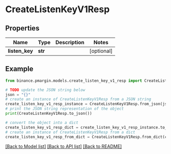 # CreateListenKeyV1Resp


## Properties

Name | Type | Description | Notes
------------ | ------------- | ------------- | -------------
**listen_key** | **str** |  | [optional] 

## Example

```python
from binance.pmargin.models.create_listen_key_v1_resp import CreateListenKeyV1Resp

# TODO update the JSON string below
json = "{}"
# create an instance of CreateListenKeyV1Resp from a JSON string
create_listen_key_v1_resp_instance = CreateListenKeyV1Resp.from_json(json)
# print the JSON string representation of the object
print(CreateListenKeyV1Resp.to_json())

# convert the object into a dict
create_listen_key_v1_resp_dict = create_listen_key_v1_resp_instance.to_dict()
# create an instance of CreateListenKeyV1Resp from a dict
create_listen_key_v1_resp_from_dict = CreateListenKeyV1Resp.from_dict(create_listen_key_v1_resp_dict)
```
[[Back to Model list]](../README.md#documentation-for-models) [[Back to API list]](../README.md#documentation-for-api-endpoints) [[Back to README]](../README.md)


